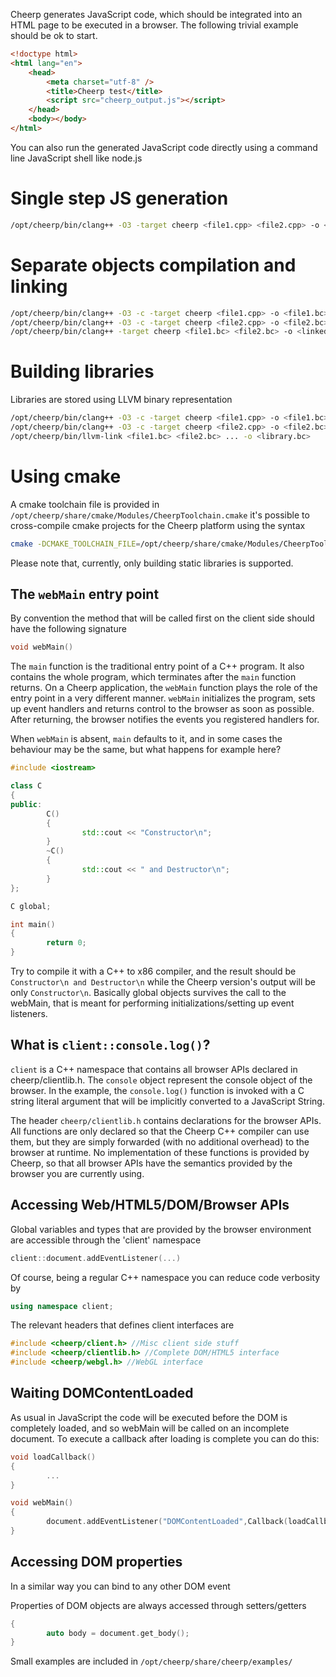 Cheerp generates JavaScript code, which should be integrated into an HTML page to be executed in a browser. The following trivial example should be ok to start.

```html
<!doctype html>
<html lang="en">
	<head>
		<meta charset="utf-8" />
		<title>Cheerp test</title>
		<script src="cheerp_output.js"></script>
	</head>
	<body></body>
</html>
```

You can also run the generated JavaScript code directly using a command line JavaScript shell like node.js

# Single step JS generation

```bash
/opt/cheerp/bin/clang++ -O3 -target cheerp <file1.cpp> <file2.cpp> -o <file.js>
```

# Separate objects compilation and linking

```bash
/opt/cheerp/bin/clang++ -O3 -c -target cheerp <file1.cpp> -o <file1.bc>
/opt/cheerp/bin/clang++ -O3 -c -target cheerp <file2.cpp> -o <file2.bc>
/opt/cheerp/bin/clang++ -target cheerp <file1.bc> <file2.bc> -o <linkedfile.js>
```

# Building libraries

Libraries are stored using LLVM binary representation

```bash
/opt/cheerp/bin/clang++ -O3 -c -target cheerp <file1.cpp> -o <file1.bc>
/opt/cheerp/bin/clang++ -O3 -c -target cheerp <file2.cpp> -o <file2.bc>
/opt/cheerp/bin/llvm-link <file1.bc> <file2.bc> ... -o <library.bc>
```

# Using cmake

A cmake toolchain file is provided in `/opt/cheerp/share/cmake/Modules/CheerpToolchain.cmake`
it's possible to cross-compile cmake projects for the Cheerp platform using the syntax

```bash
cmake -DCMAKE_TOOLCHAIN_FILE=/opt/cheerp/share/cmake/Modules/CheerpToolchain.cmake <regular arguments>
```

Please note that, currently, only building static libraries is supported.

## The `webMain` entry point

By convention the method that will be called first on the client side should have the following signature

```cpp
void webMain()
```

The `main` function is the traditional
entry point of a C++ program. It also contains the whole program, which terminates after the `main` function returns. On a Cheerp application, the `webMain` function plays the role of the entry point in a very different manner. `webMain` initializes the program, sets up event handlers and returns control to the browser as soon as possible. After returning, the browser notifies the events you registered handlers for.

When `webMain` is absent, `main` defaults to it, and in some cases the behaviour may be the same, but what happens for example here?

```cpp
#include <iostream>

class C
{
public:
        C()
        {
                std::cout << "Constructor\n";
        }
        ~C()
        {
                std::cout << " and Destructor\n";
        }
};

C global;

int main()
{
        return 0;
}
```

Try to compile it with a C++ to x86 compiler, and the result should be `Constructor\n and Destructor\n` while the Cheerp version's output will be only `Constructor\n`. Basically global objects survives the call to the webMain, that is meant for performing initializations/setting up event listeners.

## What is `client::console.log()`?

`client` is a C++ namespace that contains all browser APIs declared in cheerp/clientlib.h. The `console` object represent the console object of the browser. In the example, the `console.log()` function is invoked with a C string literal argument that will be implicitly converted to a JavaScript String.

The header `cheerp/clientlib.h` contains declarations for the browser APIs. All functions are only declared so that the Cheerp C++ compiler can use them, but they are simply forwarded (with no additional overhead) to the browser at runtime. No implementation of these functions is provided by Cheerp, so that all browser APIs have the semantics provided by the browser you are currently using.

## Accessing Web/HTML5/DOM/Browser APIs

Global variables and types that are provided by the browser environment are accessible through the 'client' namespace

```cpp
client::document.addEventListener(...)
```

Of course, being a regular C++ namespace you can reduce code verbosity by

```cpp
using namespace client;
```

The relevant headers that defines client interfaces are

```cpp
#include <cheerp/client.h> //Misc client side stuff
#include <cheerp/clientlib.h> //Complete DOM/HTML5 interface
#include <cheerp/webgl.h> //WebGL interface
```

## Waiting DOMContentLoaded

As usual in JavaScript the code will be executed before the DOM is completely loaded, and so webMain will be called on an incomplete document.
To execute a callback after loading is complete you can do this:

```cpp
void loadCallback()
{
        ...
}

void webMain()
{
        document.addEventListener("DOMContentLoaded",Callback(loadCallback));
}
```

## Accessing DOM properties

In a similar way you can bind to any other DOM event

Properties of DOM objects are always accessed through setters/getters

```cpp
{
        auto body = document.get_body();
}
```

Small examples are included in `/opt/cheerp/share/cheerp/examples/`
